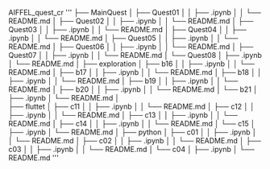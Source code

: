 AIFFEL_quest_cr
'''
├── MainQuest
│   ├── Quest01
│   │   ├── .ipynb
│   │   └── README.md
│   ├── Quest02
│   │   ├── .ipynb
│   │   └── README.md
│   ├── Quest03
│   │   ├── .ipynb
│   │   └── README.md
│   ├── Quest04
│   │   ├── .ipynb
│   │   └── README.md
│   ├── Quest05
│   │   ├── .ipynb
│   │   └── README.md
│   ├── Quest06
│   │   ├── .ipynb
│   │   └── README.md
│   ├── Quest07
│   │   ├── .ipynb
│   │   └── README.md
│   └── Quest08
│       ├── .ipynb
│       └── README.md
│
├── exploration
│   ├── b16
│   │   ├── .ipynb
│   │   └── README.md
│   ├── b17
│   │   ├── .ipynb
│   │   └── README.md
│   ├── b18
│   │   ├── .ipynb
│   │   └── README.md
│   ├── b19
│   │   ├── .ipynb
│   │   └── README.md
│   ├── b20
│   │   ├── .ipynb
│   │   └── README.md
│   └── b21
│        ├── .ipynb
│        └── README.md
│   
├── fluttet
│   ├── c11
│   │   ├── .ipynb
│   │   └── README.md
│   ├── c12
│   │   ├── .ipynb
│   │   └── README.md
│   ├── c13
│   │   ├── .ipynb
│   │   └── README.md
│   ├── c14
│   │   ├── .ipynb
│   │   └── README.md
│   └── c15
│        ├── .ipynb
│        └── README.md
│
├── python
│   ├── c01
│   │   ├── .ipynb
│   │   └── README.md
│   ├── c02
│   │   ├── .ipynb
│   │   └── README.md
│   ├── c03
│   │   ├── .ipynb
│   │   └── README.md
│   └── c04
│        ├── .ipynb
│        └── README.md
'''
